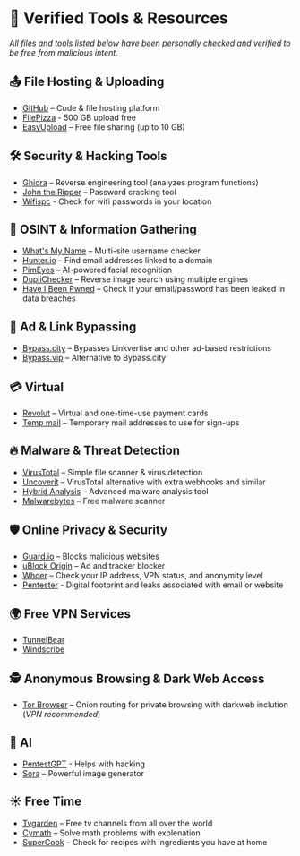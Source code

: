 # 🔹 Verified Tools & Resources  
*All files and tools listed below have been personally checked and verified to be free from malicious intent.*  

## 📤 File Hosting & Uploading  
- [GitHub](https://github.com) – Code & file hosting platform
- [FilePizza](https://file.pizza) - 500 GB upload free
- [EasyUpload](https://easyupload.io) – Free file sharing (up to 10 GB)

## 🛠 Security & Hacking Tools  
- [Ghidra](https://github.com/NationalSecurityAgency/ghidra/releases) – Reverse engineering tool (analyzes program functions)  
- [John the Ripper](https://www.openwall.com/john/) – Password cracking tool
- [Wifispc](https://wifispc.com/#near-me) - Check for wifi passwords in your location

## 🔎 OSINT & Information Gathering  
- [What's My Name](https://whatsmyname.app/) – Multi-site username checker  
- [Hunter.io](https://hunter.io/search/?product_tour_id=389437) – Find email addresses linked to a domain  
- [PimEyes](https://pimeyes.com/en) – AI-powered facial recognition  
- [DupliChecker](https://www.duplichecker.com/reverse-image-search.php) – Reverse image search using multiple engines  
- [Have I Been Pwned](https://haveibeenpwned.com/) – Check if your email/password has been leaked in data breaches  

## 🚀 Ad & Link Bypassing  
- [Bypass.city](https://bypass.city) – Bypasses Linkvertise and other ad-based restrictions  
- [Bypass.vip](https://bypass.vip) – Alternative to Bypass.city  

## 💳 Virtual
- [Revolut](https://www.revolut.com) – Virtual and one-time-use payment cards 
- [Temp mail](https://temp-mail.org) – Temporary mail addresses to use for sign-ups

## 🔥 Malware & Threat Detection  
- [VirusTotal](https://www.virustotal.com/gui/home/upload) – Simple file scanner & virus detection
- [Uncoverit](https://www.uncoverit.org) – VirusTotal alternative with extra webhooks and similar
- [Hybrid Analysis](https://www.hybrid-analysis.com) – Advanced malware analysis tool
- [Malwarebytes](https://www.malwarebytes.com) – Free malware scanner  

## 🛡 Online Privacy & Security  
- [Guard.io](https://guard.io/lp) – Blocks malicious websites  
- [uBlock Origin](https://chromewebstore.google.com/detail/ublock-origin/cjpalhdlnbpafiamejdnhcphjbkeiagm) – Ad and tracker blocker
- [Whoer](https://whoer.net) – Check your IP address, VPN status, and anonymity level
- [Pentester](https://pentester.com) - Digital footprint and leaks associated with email or website

## 🌍 Free VPN Services  
- [TunnelBear](https://www.tunnelbear.com/download)  
- [Windscribe](https://windscribe.com/install/desktop/windows)  

## 🕵️ Anonymous Browsing & Dark Web Access  
- [Tor Browser](https://www.torproject.org) – Onion routing for private browsing with darkweb inclution (*VPN recommended*)  

## 🤖 AI
- [PentestGPT](https://https://pentestgpt.ai) - Helps with hacking
- [Sora](https://sora.com) – Powerful image generator

## ☀️ Free Time
- [Tvgarden](https://tv.garden) – Free tv channels from all over the world
- [Cymath](https://www.cymath.com) – Solve math problems with explenation 
- [SuperCook](https://www.supercook.com) – Check for recipes with ingredients you have at home
